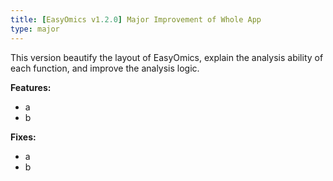 ```yaml
---
title: [EasyOmics v1.2.0] Major Improvement of Whole App
type: major
---
```


This version beautify the layout of EasyOmics, explain the analysis ability of each function, and improve the analysis logic.

**Features:**

* a
* b

**Fixes:**

* a
* b
